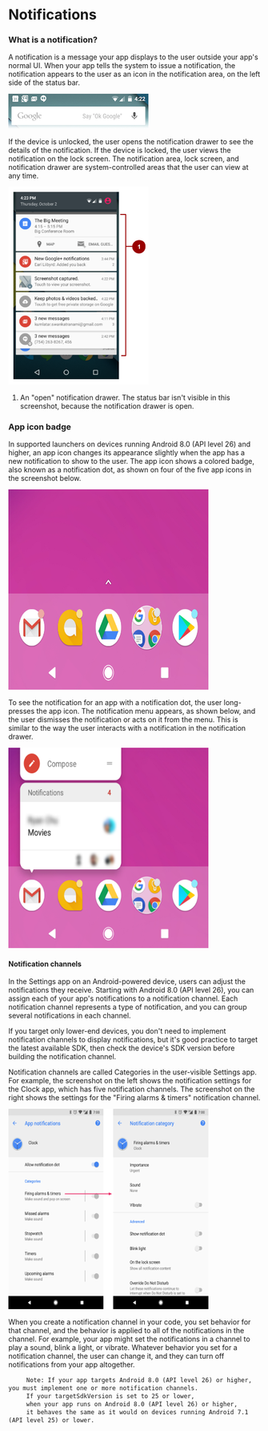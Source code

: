 # Notifications
### What is a notification?
A notification is a message your app displays to the user outside your app's normal UI. When your app tells the system to issue a notification, the notification appears to the user as an icon in the notification area, on the left side of the status bar.

<img class="center " style="max-width: 280.00px" src="https://github.com/mastan511/MastanImages/blob/master/2.png" alt=" The notification area is on the left side of the status bar, noborder" title=" The notification area is on the left side of the status bar, noborder">


If the device is unlocked, the user opens the notification drawer to see the details of the notification. If the device is locked, the user views the notification on the lock screen. The notification area, lock screen, and notification drawer are system-controlled areas that the user can view at any time.

<img class="center " style="max-width: 280.00px" src="https://github.com/mastan511/MastanImages/blob/master/3.png" alt=" The notification area is on the left side of the status bar, noborder" title=" The notification area is on the left side of the status bar, noborder">


1. An "open" notification drawer. The status bar isn't visible in this screenshot, because the notification drawer is open.

### App icon badge
In supported launchers on devices running Android 8.0 (API level 26) and higher, an app icon changes its appearance slightly when the app has a new notification to show to the user. The app icon shows a colored badge, also known as a notification dot, as shown on four of the five app icons in the screenshot below.

<img class="center" height=400 width=400 src="https://github.com/mastan511/MastanImages/blob/master/4.png" alt=" Notification badges on app icons and folders (only on API 26 or higher)" title=" Notification badges on app icons and folders (only on API 26 or higher)">

To see the notification for an app with a notification dot, the user long-presses the app icon. The notification menu appears, as shown below, and the user dismisses the notification or acts on it from the menu. This is similar to the way the user interacts with a notification in the notification drawer.

<img class="center" height=400 width=400 src="https://github.com/mastan511/MastanImages/blob/master/5.png" alt=" Notification badges on app icons and folders (only on API 26 or higher)" title=" Notification badges on app icons and folders (only on API 26 or higher)">


#### Notification channels
In the Settings app on an Android-powered device, users can adjust the notifications they receive. Starting with Android 8.0 (API level 26), you can assign each of your app's notifications to a notification channel. Each notification channel represents a type of notification, and you can group several notifications in each channel.

If you target only lower-end devices, you don't need to implement notification channels to display notifications, but it's good practice to target the latest available SDK, then check the device's SDK version before building the notification channel.

Notification channels are called Categories in the user-visible Settings app. For example, the screenshot on the left shows the notification settings for the Clock app, which has five notification channels. The screenshot on the right shows the settings for the "Firing alarms & timers" notification channel.


<img class="center " height=400 width=400 src="https://github.com/mastan511/MastanImages/blob/master/6.png" alt=" Notification settings for the Clock app and one of its notification channels (only on API 26 or higher)" title=" Notification settings for the Clock app and one of its notification channels (only on API 26 or higher)">




When you create a notification channel in your code, you set behavior for that channel, and the behavior is applied to all of the notifications in the channel. For example, your app might set the notifications in a channel to play a sound, blink a light, or vibrate. Whatever behavior you set for a notification channel, the user can change it, and they can turn off notifications from your app altogether.

         Note: If your app targets Android 8.0 (API level 26) or higher, you must implement one or more notification channels. 
         If your targetSdkVersion is set to 25 or lower,
         when your app runs on Android 8.0 (API level 26) or higher, 
         it behaves the same as it would on devices running Android 7.1 (API level 25) or lower.




